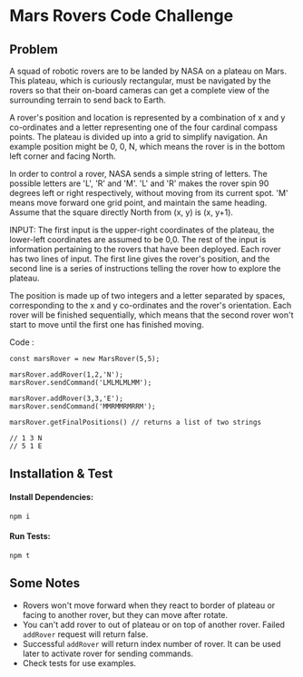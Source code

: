 # Mars Rovers Code Challenge

## Problem

A squad of robotic rovers are to be landed by NASA on a plateau on Mars. This plateau, which is curiously rectangular, must be navigated by the rovers so that their on-board cameras can get a complete view of the surrounding terrain to send back to Earth.

A rover's position and location is represented by a combination of x and y co-ordinates and a letter representing one of the four cardinal compass points. The plateau is divided up into a grid to simplify navigation. An example position might be 0, 0, N, which means the rover is in the bottom left corner and facing North.

In order to control a rover, NASA sends a simple string of letters. The possible letters are 'L', 'R' and 'M'. 'L' and 'R' makes the rover spin 90 degrees left or right respectively, without moving from its current spot. 'M' means move forward one grid point, and maintain the same heading.
Assume that the square directly North from (x, y) is (x, y+1).

INPUT: The first input is the upper-right coordinates of the plateau, the lower-left coordinates are assumed to be 0,0.
The rest of the input is information pertaining to the rovers that have been deployed. Each rover has two lines of input. The first line gives the rover's position, and the second line is a series of instructions telling the rover how to explore the plateau.

The position is made up of two integers and a letter separated by spaces, corresponding to the x and y co-ordinates and the rover's orientation.
Each rover will be finished sequentially, which means that the second rover won't start to move until the first one has finished moving.


Code :
```
const marsRover = new MarsRover(5,5);

marsRover.addRover(1,2,'N');
marsRover.sendCommand('LMLMLMLMM');

marsRover.addRover(3,3,'E');
marsRover.sendCommand('MMRMMRMRRM');

marsRover.getFinalPositions() // returns a list of two strings

// 1 3 N
// 5 1 E
```

## Installation & Test
#### Install Dependencies:
    npm i

#### Run Tests:
    npm t

## Some Notes
- Rovers won't move forward when they react to border of plateau or facing to another rover, but they can move after rotate.
- You can't add rover to out of plateau or on top of another rover. Failed `addRover` request will return false.
- Successful `addRover` will return index number of rover. It can be used later to activate rover for sending commands.
- Check tests for use examples.

